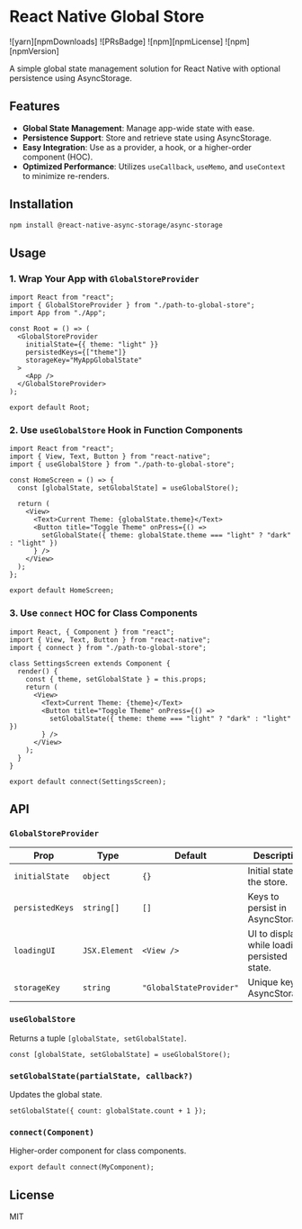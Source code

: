 # React Native Global Store 
![yarn][npmDownloads] ![PRsBadge] ![npm][npmLicense] ![npm][npmVersion]

A simple global state management solution for React Native with optional persistence using AsyncStorage.

## Features
- **Global State Management**: Manage app-wide state with ease.
- **Persistence Support**: Store and retrieve state using AsyncStorage.
- **Easy Integration**: Use as a provider, a hook, or a higher-order component (HOC).
- **Optimized Performance**: Utilizes `useCallback`, `useMemo`, and `useContext` to minimize re-renders.

## Installation

```sh
npm install @react-native-async-storage/async-storage
```

## Usage

### 1. Wrap Your App with `GlobalStoreProvider`
```tsx
import React from "react";
import { GlobalStoreProvider } from "./path-to-global-store";
import App from "./App";

const Root = () => (
  <GlobalStoreProvider
    initialState={{ theme: "light" }}
    persistedKeys={["theme"]}
    storageKey="MyAppGlobalState"
  >
    <App />
  </GlobalStoreProvider>
);

export default Root;
```

### 2. Use `useGlobalStore` Hook in Function Components
```tsx
import React from "react";
import { View, Text, Button } from "react-native";
import { useGlobalStore } from "./path-to-global-store";

const HomeScreen = () => {
  const [globalState, setGlobalState] = useGlobalStore();

  return (
    <View>
      <Text>Current Theme: {globalState.theme}</Text>
      <Button title="Toggle Theme" onPress={() =>
        setGlobalState({ theme: globalState.theme === "light" ? "dark" : "light" })
      } />
    </View>
  );
};

export default HomeScreen;
```

### 3. Use `connect` HOC for Class Components
```tsx
import React, { Component } from "react";
import { View, Text, Button } from "react-native";
import { connect } from "./path-to-global-store";

class SettingsScreen extends Component {
  render() {
    const { theme, setGlobalState } = this.props;
    return (
      <View>
        <Text>Current Theme: {theme}</Text>
        <Button title="Toggle Theme" onPress={() =>
          setGlobalState({ theme: theme === "light" ? "dark" : "light" })
        } />
      </View>
    );
  }
}

export default connect(SettingsScreen);
```

## API
### `GlobalStoreProvider`
| Prop          | Type         | Default               | Description |
|--------------|-------------|-----------------------|-------------|
| `initialState` | `object`     | `{}`                   | Initial state for the store. |
| `persistedKeys` | `string[]`   | `[]`                   | Keys to persist in AsyncStorage. |
| `loadingUI` | `JSX.Element` | `<View />`             | UI to display while loading persisted state. |
| `storageKey` | `string`     | `"GlobalStateProvider"` | Unique key for AsyncStorage. |

### `useGlobalStore`
Returns a tuple `[globalState, setGlobalState]`.

```tsx
const [globalState, setGlobalState] = useGlobalStore();
```

### `setGlobalState(partialState, callback?)`
Updates the global state.

```tsx
setGlobalState({ count: globalState.count + 1 });
```

### `connect(Component)`
Higher-order component for class components.

```tsx
export default connect(MyComponent);
```

## License
MIT


